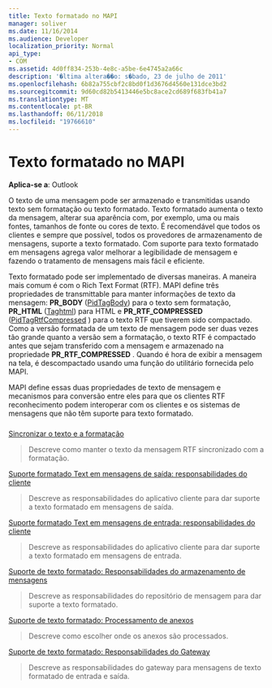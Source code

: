 ```yaml
---
title: Texto formatado no MAPI
manager: soliver
ms.date: 11/16/2014
ms.audience: Developer
localization_priority: Normal
api_type:
- COM
ms.assetid: 4d0ff834-253b-4e8c-a5be-6e4745a2a66c
description: '�ltima altera��o: s�bado, 23 de julho de 2011'
ms.openlocfilehash: 6b82a755cbf2c8bd0f1d3676d4560e131dce3bd2
ms.sourcegitcommit: 9d60cd82b5413446e5bc8ace2cd689f683fb41a7
ms.translationtype: MT
ms.contentlocale: pt-BR
ms.lasthandoff: 06/11/2018
ms.locfileid: "19766610"
---
```

# <a name="formatted-text-in-mapi"></a>Texto formatado no MAPI

  
  
**Aplica-se a**: Outlook 
  
O texto de uma mensagem pode ser armazenado e transmitidas usando texto sem formatação ou texto formatado. Texto formatado aumenta o texto da mensagem, alterar sua aparência com, por exemplo, uma ou mais fontes, tamanhos de fonte ou cores de texto. É recomendável que todos os clientes e sempre que possível, todos os provedores de armazenamento de mensagens, suporte a texto formatado. Com suporte para texto formatado em mensagens agrega valor melhorar a legibilidade de mensagem e fazendo o tratamento de mensagens mais fácil e eficiente.
  
Texto formatado pode ser implementado de diversas maneiras. A maneira mais comum é com o Rich Text Format (RTF). MAPI define três propriedades de transmittable para manter informações de texto da mensagem: **PR_BODY** ([PidTagBody](pidtagbody-canonical-property.md)) para o texto sem formatação, **PR_HTML** ([Taghtml](pidtaghtml-canonical-property.md)) para HTML e **PR_RTF_COMPRESSED** ([PidTagRtfCompressed](pidtagrtfcompressed-canonical-property.md) ) para o texto RTF que tiverem sido compactado. Como a versão formatada de um texto de mensagem pode ser duas vezes tão grande quanto a versão sem a formatação, o texto RTF é compactado antes que sejam transferido com a mensagem e armazenado na propriedade **PR_RTF_COMPRESSED** . Quando é hora de exibir a mensagem na tela, é descompactado usando uma função do utilitário fornecida pelo MAPI. 
  
MAPI define essas duas propriedades de texto de mensagem e mecanismos para conversão entre eles para que os clientes RTF reconhecimento podem interoperar com os clientes e os sistemas de mensagens que não têm suporte para texto formatado.
  
### 

[Sincronizar o texto e a formatação](synchronizing-text-and-formatting.md)
  
> Descreve como manter o texto da mensagem RTF sincronizado com a formatação.
    
[Suporte formatado Text em mensagens de saída: responsabilidades do cliente](supporting-formatted-text-in-outgoing-messages-client-responsibilities.md)
  
> Descreve as responsabilidades do aplicativo cliente para dar suporte a texto formatado em mensagens de saída.
    
[Suporte formatado Text em mensagens de entrada: responsabilidades do cliente](supporting-formatted-text-in-incoming-messages-client-responsibilities.md)
  
> Descreve as responsabilidades do aplicativo cliente para dar suporte a texto formatado em mensagens de entrada.
    
[Suporte de texto formatado: Responsabilidades do armazenamento de mensagens](supporting-formatted-text-message-store-responsibilities.md)
  
> Descreve as responsabilidades do repositório de mensagem para dar suporte a texto formatado.
    
[Suporte de texto formatado: Processamento de anexos](supporting-formatted-text-rendering-attachments.md)
  
> Descreve como escolher onde os anexos são processados.
    
[Suporte de texto formatado: Responsabilidades do Gateway](supporting-formatted-text-gateway-responsibilities.md)
  
> Descreve as responsabilidades do gateway para mensagens de texto formatado de entrada e saída.
    

